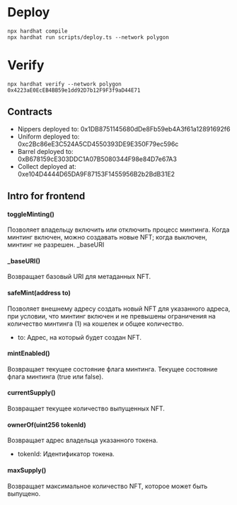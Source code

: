 # Deploy

```shell
npx hardhat compile
npx hardhat run scripts/deploy.ts --network polygon
```
# Verify

```shell
npx hardhat verify --network polygon 0x4223aE0EcEB4BB59e1dd92D7b12F9F3f9aD44E71
```

## Contracts

- Nippers deployed to: 0x1DB8751145680dDe8Fb59eb4A3f61a12891692f6
- Uniform deployed to: 0xc2Bc86eE3C524A5CD4550393DE9E350F79ec596c
- Barrel deployed to: 0xB678159cE303DDC1A07B5080344F98e84D7e67A3
- Collect deployed at: 0xe104D4444D65DA9F87153F1455956B2b2BdB31E2

## Intro for frontend

#### toggleMinting()
Позволяет владельцу включить или отключить процесс минтинга. Когда минтинг включен, можно создавать новые NFT; когда выключен, минтинг не разрешен.
_baseURI
#### _baseURI()
Возвращает базовый URI для метаданных NFT.
#### safeMint(address to)
Позволяет внешнему адресу создать новый NFT для указанного адреса, при условии, что минтинг включен и не превышены ограничения на количество минтинга (1) на кошелек и общее количество.
- to: Адрес, на который будет создан NFT.
#### mintEnabled()
Возвращает текущее состояние флага минтинга. Текущее состояние флага минтинга (true или false).
#### currentSupply()
Возвращает текущее количество выпущенных NFT.
#### ownerOf(uint256 tokenId)
Возвращает адрес владельца указанного токена.
- tokenId: Идентификатор токена.
#### maxSupply()
Возвращает максимальное количество NFT, которое может быть выпущено.